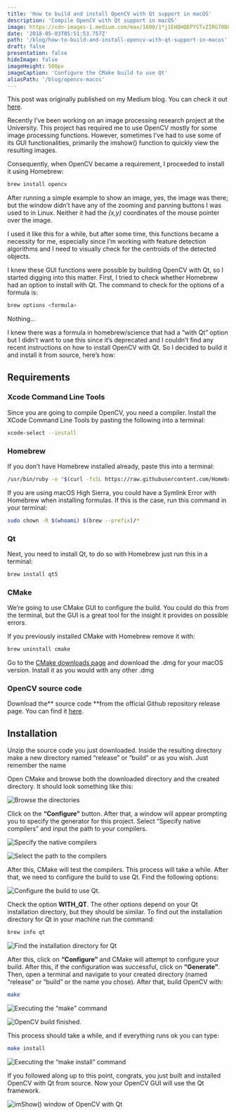 ```yaml
---
title: 'How to build and install OpenCV with Qt support in macOS'
description: 'Compile OpenCV with Qt support in macOS'
image: https://cdn-images-1.medium.com/max/1600/1*j1EHQHQEPYSTvZIRG70D8A.png
date: '2018-05-03T05:51:53.757Z'
path: '/blog/how-to-build-and-install-opencv-with-qt-support-in-macos'
draft: false
presentation: false
hideImage: false
imageHeight: 500px
imageCaption: 'Configure the CMake build to use Qt'
aliasPath: '/blog/opencv-macos'
---
```


<div class="info">

This post was originally published on my Medium blog. You can check it out [here](https://medium.com/@romogo17/how-to-build-and-install-from-source-opencv-with-qt-support-in-macos-921989518ab5).

</div>

Recently I’ve been working on an image processing research project at the University. This project has required me to use OpenCV mostly for some image processing functions. However, sometimes I’ve had to use some of its GUI functionalities, primarily the imshow() function to quickly view the resulting images.

Consequently, when OpenCV became a requirement, I proceeded to install it using Homebrew:

```bash
brew install opencv
```

After running a simple example to show an image, yes, the image was there; but the window didn’t have any of the zooming and panning buttons I was used to in Linux. Neither it had the _(x,y)_ coordinates of the mouse pointer over the image.

I used it like this for a while, but after some time, this functions became a necessity for me, especially since I’m working with feature detection algorithms and I need to visually check for the centroids of the detected objects.

I knew these GUI functions were possible by building OpenCV with Qt, so I started digging into this matter. First, I tried to check whether Homebrew had an option to install with Qt. The command to check for the options of a formula is:

```bash
brew options <formula>
```

Nothing…

I knew there was a formula in homebrew/science that had a “with Qt” option but I didn’t want to use this since it’s deprecated and I couldn’t find any recent instructions on how to install OpenCV with Qt. So I decided to build it and install it from source, here’s how:

## Requirements

### Xcode Command Line Tools

Since you are going to compile OpenCV, you need a compiler. Install the XCode Command Line Tools by pasting the following into a terminal:

```bash
xcode-select --install
```

### Homebrew

If you don’t have Homebrew installed already, paste this into a terminal:

```bash
/usr/bin/ruby -e "$(curl -fsSL https://raw.githubusercontent.com/Homebrew/install/master/install)"
```

If you are using macOS High Sierra, you could have a Symlink Error with Homebrew when installing formulas. If this is the case, run this command in your terminal:

```bash
sudo chown -R $(whoami) $(brew --prefix)/*
```

### Qt

Next, you need to install Qt, to do so with Homebrew just run this in a terminal:

```bash
brew install qt5
```

### CMake

We’re going to use CMake GUI to configure the build. You could do this from the terminal, but the GUI is a great tool for the insight it provides on possible errors.

If you previously installed CMake with Homebrew remove it with:

```bash
brew uninstall cmake
```

Go to the [CMake downloads page](https://cmake.org/download/) and download the .dmg for your macOS version. Install it as you would with any other .dmg

### OpenCV source code

Download the** source code **from the official Github repository release page. You can find it [here](https://github.com/opencv/opencv/releases).

## Installation

Unzip the source code you just downloaded. Inside the resulting directory make a new directory named “release” or “build” or as you wish. Just remember the name

Open CMake and browse both the downloaded directory and the created directory. It should look something like this:

![Browse the directories](https://cdn-images-1.medium.com/max/3116/1*YImv1SsHL9cudQY9OlGPLA.png)

Click on the **“Configure”** button. After that, a window will appear prompting you to specify the generator for this project. Select “Specify native compilers” and input the path to your compilers.

![Specify the native compilers](https://cdn-images-1.medium.com/max/2912/1*jU0ulfYABylvfhy1OwW5Xw.png)

![Select the path to the compilers](https://cdn-images-1.medium.com/max/2912/1*6ohgSLqryQ90JlPC4xylfQ.png)

After this, CMake will test the compilers. This process will take a while. After that, we need to configure the build to use Qt. Find the following options:

![Configure the build to use Qt.](https://cdn-images-1.medium.com/max/3116/1*j1EHQHQEPYSTvZIRG70D8A.png)

Check the option **WITH_QT**. The other options depend on your Qt installation directory, but they should be similar. To find out the installation directory for Qt in your machine run the command:

```bash
brew info qt
```

![Find the installation directory for Qt](https://cdn-images-1.medium.com/max/2728/1*5isOP2tg59iYxrgkw-V1vg.png)

After this, click on **“Configure”** and CMake will attempt to configure your build. After this, if the configuration was successful, click on **“Generate”**. Then, open a terminal and navigate to your created directory (named “release” or “build” or the name you chose). After that, build OpenCV with:

```bash
make
```

![Executing the “make” command](https://cdn-images-1.medium.com/max/2728/1*7aytTgzLaGE_s692e22L0g.png)

![OpenCV build finished.](https://cdn-images-1.medium.com/max/2728/1*Qg0l-IIfT2RQHOrmyYANjw.png)

This process should take a while, and if everything runs ok you can type:

```bash
make install
```

![Executing the “make install” command](https://cdn-images-1.medium.com/max/2728/1*wrLFbw_RA8ecQ0vKtmExsA.png)

If you followed along up to this point, congrats, you just built and installed OpenCV with Qt from source. Now your OpenCV GUI will use the Qt framework.

![imShow() window of OpenCV with Qt](https://cdn-images-1.medium.com/max/2048/1*aQgq3zxr5TNpCzU3yCgRDA.png)
